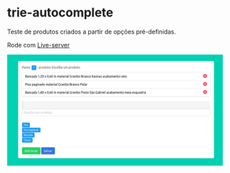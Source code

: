 # trie-autocomplete

Teste de produtos criados a partir de opções pré-definidas.

Rode com [Live-server](https://www.npmjs.com/package/live-server)

![](preview.png)

